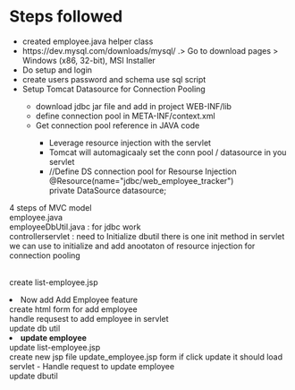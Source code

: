 <h1> Steps followed</h1>
<ul>
<li>created employee.java helper class</li>
<li>https://dev.mysql.com/downloads/mysql/  .> Go to download pages > Windows (x86, 32-bit), MSI Installer</li>
<li>Do setup and login</li>
<li>create users password and schema use sql script</li>
<li>Setup Tomcat Datasource for Connection Pooling</li>
	<ul>
	<li>download jdbc jar file and add in project WEB-INF/lib</li>
	<li>define connection pool in META-INF/context.xml</li>
	<li>Get connection pool reference in JAVA code</li>
		<ul>
		<li>Leverage resource injection with the servlet</li>
		<li>Tomcat will automagicaaly set the conn pool / datasource in you servlet</li>
		<li>	//Define DS connection pool for Resourse Injection<br>
				@Resource(name="jdbc/web_employee_tracker")<br>
				private DataSource datasource;</li>
		</ul>
	</ul>
</ul>
4 steps of MVC model<br>
employee.java <br> employeeDbUtil.java : for jdbc work<br> controllerservlet : need to Initialize dbutil there is one init method in servlet we can use to initialize and add anootaton of  resource injection for connection pooling

 <br> create list-employee.jsp
<li>Now add Add Employee feature</li>
create html form for add employee<br>
handle requsest to add employee in servlet<br>
update db util
<li><b>update employee</b><br>
update list-employee.jsp<br>
create new jsp file update_employee.jsp form if click update it should load <br>
servlet - Handle request to update employee <br>
update dbutil

</li>
